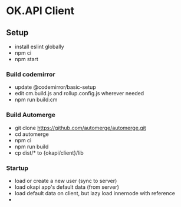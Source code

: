# OK.API Client

## Setup
- install eslint globally
- npm ci
- npm start

### Build codemirror
- update @codemirror/basic-setup
- edit cm.build.js and rollup.config.js wherever needed
- npm run build:cm

### Build Automerge
- git clone https://github.com/automerge/automerge.git
- cd automerge
- npm ci
- npm run build
- cp dist/\* to {okapi/client}/lib

### Startup
- load or create a new user (sync to server)
- load okapi app's default data (from server)
- load default data on client, but lazy load innernode with reference
- 
